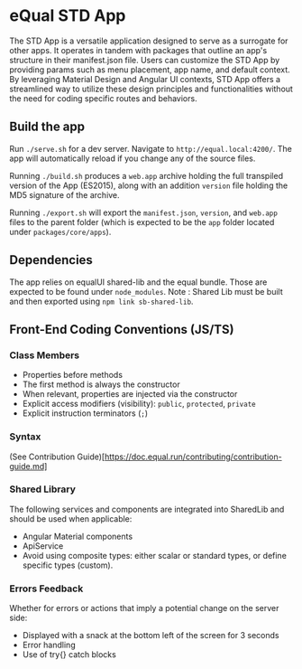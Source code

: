# eQual STD App

The STD App is a versatile application designed to serve as a surrogate for other apps. It operates in tandem with packages that outline an app's structure in their manifest.json file.
Users can customize the STD App by providing params such as menu placement, app name, and default context.
By leveraging Material Design and Angular UI contexts, STD App offers a streamlined way to utilize these design principles and functionalities without the need for coding specific routes and behaviors.


## Build the app

Run `./serve.sh` for a dev server. Navigate to `http://equal.local:4200/`. The app will automatically reload if you change any of the source files.

Running `./build.sh` produces a `web.app` archive holding the full transpiled version of the App (ES2015), along with an addition `version`  file holding the MD5 signature of the archive.

Running `./export.sh` will export the `manifest.json`, `version`, and `web.app` files to the parent folder (which is expected to be the `app` folder located under `packages/core/apps`).


## Dependencies
The app relies on equalUI shared-lib and the equal bundle. Those are expected to be found under `node_modules`.
Note : Shared Lib must be built and then exported using `npm link sb-shared-lib`.


## Front-End Coding Conventions (JS/TS)

### Class Members
- Properties before methods
- The first method is always the constructor
- When relevant, properties are injected via the constructor
- Explicit access modifiers (visibility): `public`, `protected`, `private`
- Explicit instruction terminators (`;`)

### Syntax

(See Contribution Guide)[https://doc.equal.run/contributing/contribution-guide.md]

### Shared Library

The following services and components are integrated into SharedLib and should be used when applicable:

- Angular Material components
- ApiService
- Avoid using composite types: either scalar or standard types, or define specific types (custom).

### Errors Feedback

Whether for errors or actions that imply a potential change on the server side:

- Displayed with a snack at the bottom left of the screen for 3 seconds
- Error handling
- Use of try{} catch blocks

